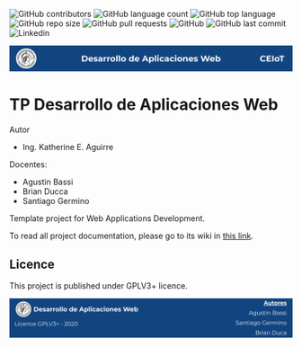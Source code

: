 
![GitHub contributors](https://img.shields.io/github/contributors/kathemica/daw-project?style=plastic)
![GitHub language count](https://img.shields.io/github/languages/count/kathemica/daw-project)
![GitHub top language](https://img.shields.io/github/languages/top/kathemica/daw-project?style=plastic)
![GitHub repo size](https://img.shields.io/github/repo-size/kathemica/daw-project?style=plastic)
![GitHub pull requests](https://img.shields.io/github/issues-pr/kathemica/daw-project?style=plastic)
![GitHub](https://img.shields.io/github/license/kathemica/daw-project?style=plastic)
![GitHub last commit](https://img.shields.io/github/last-commit/kathemica/daw-project?color=red&style=plastic)
![Linkedin](https://img.shields.io/badge/Linkedin-kathemica-blue)


![header](doc/header.png)

# TP Desarrollo de Aplicaciones Web

Autor

* Ing. Katherine E. Aguirre

Docentes:

* Agustin Bassi
* Brian Ducca
* Santiago Germino

Template project for Web Applications Development.

To read all project documentation, please go to its wiki in [this link](https://github.com/ce-iot/daw-project-template/wiki).

## Licence

This project is published under GPLV3+ licence.

![footer](doc/footer.png)

